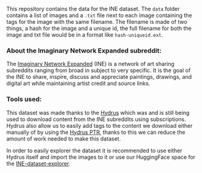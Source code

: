 This repository contains the data for the INE dataset. The `data` folder contains a list of images and a `.txt` file next to each image containing the tags for the image with the same filename. The filename is made of two things, a hash for the image and a unique id, the full filename for both the image and txt file would be in a format like `hash-uniqueid.ext`.

### About the Imaginary Network Expanded subreddit:
The [Imaginary Network Expanded](https://www.reddit.com/r/ImaginaryBestOf/wiki/networksublist) (INE) is a network of art sharing subreddits ranging from broad in subject to very specific. It is the goal of the INE to share, inspire, discuss and appreciate paintings, drawings, and digital art while maintaining artist credit and source links.

### Tools used:
This dataset was made thanks to the [Hydrus](https://hydrusnetwork.github.io/hydrus/) which was and is still being used to download content from the INE subreddits using subscriptions. Hydrus also allow us to easily add tags to the content we download either manually of by using the [Hydrus PTR](https://hydrusnetwork.github.io/hydrus/PTR.html), thanks to this we can reduce the amount of work needed to make this dataset.

In order to easily explorer the dataset it is recommended to use either Hydrus itself and import the images to it or use our HuggingFace space for the [INE-dataset-explorer](https://huggingface.co/spaces/Sygil/INE-dataset-explorer).

